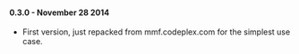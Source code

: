 #### 0.3.0 - November 28 2014
* First version, just repacked from mmf.codeplex.com for the simplest use case.